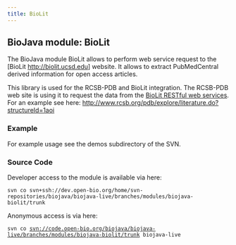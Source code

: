 ```yaml
---
title: BioLit
---
```


BioJava module: BioLit
----------------------

The BioJava module BioLit allows to perform web service request to the
[BioLit <http://biolit.ucsd.edu>] website. It allows to extract
PubMedCentral derived information for open access articles.

This library is used for the RCSB-PDB and BioLit integration. The
RCSB-PDB web site is using it to request the data from the [BioLit
RESTful web services](http://biolit.ucsd.edu/doc/rest.html). For an
example see here:
[<http://www.rcsb.org/pdb/explore/literature.do?structureId=1aoi>](http://www.rcsb.org/pdb/explore/literature.do?structureId=1aoi)

### Example

For example usage see the demos subdirectory of the SVN.

### Source Code

Developer access to the module is available via here:

`svn co svn+ssh://dev.open-bio.org/home/svn-repositories/biojava/biojava-live/branches/modules/biojava-biolit/trunk`

Anonymous access is via here:

`svn co `[`svn://code.open-bio.org/biojava/biojava-live/branches/modules/biojava-biolit/trunk`](svn://code.open-bio.org/biojava/biojava-live/branches/modules/biojava-biolit/trunk)` biojava-live`
